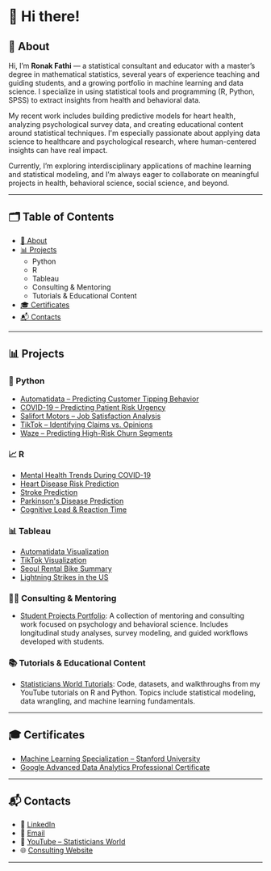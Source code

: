 # 👋 Hi there!

## 📌 About

Hi, I’m **Ronak Fathi** — a statistical consultant and educator with a master’s degree in mathematical statistics, several years of experience teaching and guiding students, and a growing portfolio in machine learning and data science. I specialize in using statistical tools and programming (R, Python, SPSS) to extract insights from health and behavioral data.

My recent work includes building predictive models for heart health, analyzing psychological survey data, and creating educational content around statistical techniques. I'm especially passionate about applying data science to healthcare and psychological research, where human-centered insights can have real impact.

Currently, I’m exploring interdisciplinary applications of machine learning and statistical modeling, and I’m always eager to collaborate on meaningful projects in health, behavioral science, social science, and beyond.

---

## 🗂 Table of Contents

- [📌 About](#about)
- [📊 Projects](#projects)
  - Python
  - R
  - Tableau
  - Consulting & Mentoring
  - Tutorials & Educational Content
- [🎓 Certificates](#certificates)
- [📬 Contacts](#contacts)

---

## 📊 Projects

### 🐍 Python

- [Automatidata – Predicting Customer Tipping Behavior](https://github.com/RoniF-pixel/Projects/tree/main/Automatidata)
- [COVID-19 – Predicting Patient Risk Urgency](https://github.com/RoniF-pixel/Projects/tree/main/Covid-19)
- [Salifort Motors – Job Satisfaction Analysis](https://github.com/RoniF-pixel/Projects/tree/main/Salifort%20Motors)
- [TikTok – Identifying Claims vs. Opinions](https://github.com/RoniF-pixel/Projects/tree/main/TikTok)
- [Waze – Predicting High-Risk Churn Segments](https://github.com/RoniF-pixel/Projects/tree/main/Waze)

### 📈 R

- [Mental Health Trends During COVID-19](https://github.com/RoniF-pixel/R-projects/tree/main/Covid)
- [Heart Disease Risk Prediction](https://github.com/RoniF-pixel/R-projects/tree/main/Heart%20Rate)
- [Stroke Prediction](https://github.com/RoniF-pixel/R-projects/tree/main/Stroke%20Prediction)
- [Parkinson's Disease Prediction](https://github.com/RoniF-pixel/R-projects/tree/main/Parkinson%20Disease)
- [Cognitive Load & Reaction Time](https://github.com/RoniF-pixel/R-projects/tree/main/Cognitive%20Load%20%26%20Decision-Making%20Using%20Reaction%20Time%20Data)

### 📊 Tableau

- [Automatidata Visualization](https://public.tableau.com/app/profile/ronak.fathi/viz/Automatidataproject_17092831021750/Sheet2)
- [TikTok Visualization](https://public.tableau.com/app/profile/ronak.fathi/viz/TikTokProject_17092911172030/Story1)
- [Seoul Rental Bike Summary](https://public.tableau.com/app/profile/ronak.fathi/viz/seoul-rental-bikes/Dashboard1)
- [Lightning Strikes in the US](https://public.tableau.com/app/profile/ronak.fathi/viz/nos-2009-2018/Dashboard4)

### 🧑‍💼 Consulting & Mentoring

- [Student Projects Portfolio](https://github.com/RoniF-pixel/Student-Projects-Portfolio): A collection of mentoring and consulting work focused on psychology and behavioral science. Includes longitudinal study analyses, survey modeling, and guided workflows developed with students.

### 📚 Tutorials & Educational Content

- [Statisticians World Tutorials](https://github.com/RoniF-pixel/Statisticians-World-Tutorials): Code, datasets, and walkthroughs from my YouTube tutorials on R and Python. Topics include statistical modeling, data wrangling, and machine learning fundamentals.

---

## 🎓 Certificates

- [Machine Learning Specialization – Stanford University](https://coursera.org/share/55be9360748683122474a7118bd764f2)
- [Google Advanced Data Analytics Professional Certificate](https://www.credly.com/badges/53b0562d-9aab-4204-8b5d-f520890b456a/linked_in?t=scnypb)

---

## 📬 Contacts

- 🔗 [LinkedIn](https://www.linkedin.com/in/ronak-fathi/)
- 📧 [Email](mailto:ronakfstat@gmail.com)
- 🎥 [YouTube – Statisticians World](https://www.youtube.com/@statisticiansworld8912)
- 🌐 [Consulting Website](https://sites.google.com/view/statistical-consulting-service/home)

---
